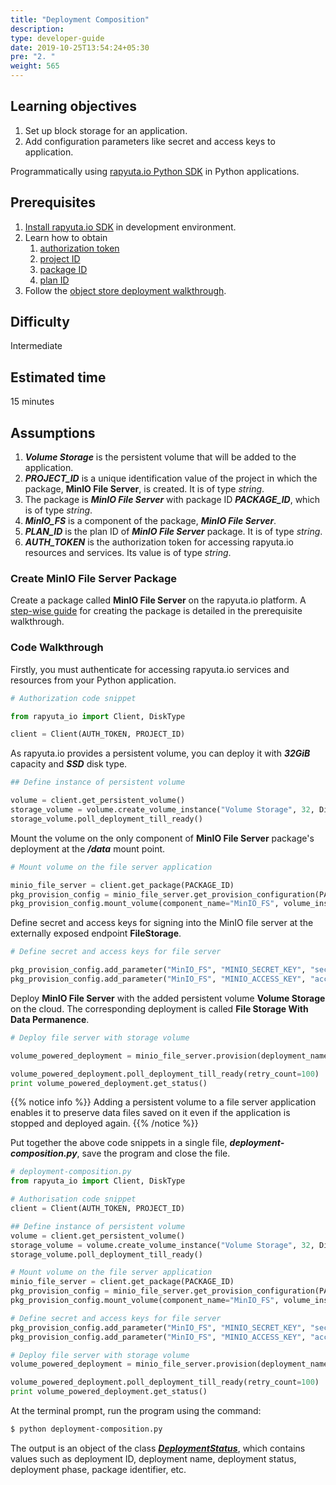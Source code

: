 ```yaml
---
title: "Deployment Composition"
description:
type: developer-guide
date: 2019-10-25T13:54:24+05:30
pre: "2. "
weight: 565
---
```

## Learning objectives

1. Set up block storage for an application.
2. Add configuration parameters like secret and access
   keys to application.

Programmatically using
[rapyuta.io Python SDK](/developer-guide/tooling-automation/python-sdk/)
in Python applications.

## Prerequisites

1. [Install rapyuta.io SDK](/developer-guide/tooling-automation/python-sdk/#installation) in development environment.
2. Learn how to obtain
   1. [authorization token](/developer-guide/tooling-automation/python-sdk/sdk-tokens-parameters/#auth-token)
   2. [project ID](/developer-guide/tooling-automation/python-sdk/sdk-tokens-parameters/#project-id)
   3. [package ID](/developer-guide/tooling-automation/python-sdk/sdk-tokens-parameters/#package-id)
   4. [plan ID](/developer-guide/tooling-automation/python-sdk/sdk-tokens-parameters/#plan-id)
3. Follow the [object store deployment walkthrough](/developer-guide/create-software-packages/persistent-storage/obj-store-deployment-tutorial/).

## Difficulty
Intermediate

## Estimated time
15 minutes

## Assumptions

1. ***Volume Storage*** is the persistent volume that will be added to
   the application.
2. ***PROJECT_ID*** is a unique identification value of the project in which the package, **MinIO File Server**, is created. It is of type *string*.
3. The package is ***MinIO File Server*** with package ID ***PACKAGE_ID***, which is of type *string*.
4. ***MinIO_FS*** is a component of the package, ***MinIO File Server***. 
5. ***PLAN_ID*** is the plan ID of ***MinIO File Server*** package. It is of type *string*. 
6. ***AUTH_TOKEN*** is the authorization token for accessing rapyuta.io resources and services. Its value is of type *string*.

### Create MinIO File Server Package
Create a package called **MinIO File Server** on the rapyuta.io platform.
A [step-wise guide](/developer-guide/create-software-packages/persistent-storage/obj-store-deployment-tutorial/) for creating the package is detailed in the prerequisite walkthrough.

### Code Walkthrough
Firstly, you must authenticate for accessing rapyuta.io services
and resources from your Python application.

```python
# Authorization code snippet

from rapyuta_io import Client, DiskType

client = Client(AUTH_TOKEN, PROJECT_ID)
```

As rapyuta.io provides a persistent volume, you can deploy it with ***32GiB*** capacity and ***SSD*** disk type.

```python
## Define instance of persistent volume

volume = client.get_persistent_volume()
storage_volume = volume.create_volume_instance("Volume Storage", 32, DiskType.SSD)
storage_volume.poll_deployment_till_ready()
```

Mount the volume on the only component of **MinIO File Server**
package's deployment at the ***/data*** mount point.

```python
# Mount volume on the file server application

minio_file_server = client.get_package(PACKAGE_ID)
pkg_provision_config = minio_file_server.get_provision_configuration(PACKAGE_PLAN_ID)
pkg_provision_config.mount_volume(component_name="MinIO_FS", volume_instance=storage_volume, mount_path="/data")
```
Define secret and access keys for signing into the MinIO
file server at the externally exposed endpoint **FileStorage**.

```python
# Define secret and access keys for file server

pkg_provision_config.add_parameter("MinIO_FS", "MINIO_SECRET_KEY", "secretphrase")
pkg_provision_config.add_parameter("MinIO_FS", "MINIO_ACCESS_KEY", "accesskey")
```

Deploy **MinIO File Server** with the added persistent volume
**Volume Storage** on the cloud. The corresponding deployment is
called **File Storage With Data Permanence**.

```python
# Deploy file server with storage volume

volume_powered_deployment = minio_file_server.provision(deployment_name="File Storage With Data Permanence", provision_configuration=pkg_provision_config)

volume_powered_deployment.poll_deployment_till_ready(retry_count=100)
print volume_powered_deployment.get_status()
```

{{% notice info %}}
Adding a persistent volume to a file server application enables
it to preserve data files saved on it even if the application
is stopped and deployed again.
{{% /notice %}}

Put together the above code snippets in a single file, ***deployment-composition.py***, save the program and close the file.

```python
# deployment-composition.py
from rapyuta_io import Client, DiskType

# Authorisation code snippet
client = Client(AUTH_TOKEN, PROJECT_ID)

## Define instance of persistent volume
volume = client.get_persistent_volume()
storage_volume = volume.create_volume_instance("Volume Storage", 32, DiskType.SSD)
storage_volume.poll_deployment_till_ready()

# Mount volume on the file server application
minio_file_server = client.get_package(PACKAGE_ID)
pkg_provision_config = minio_file_server.get_provision_configuration(PACKAGE_PLAN_ID)
pkg_provision_config.mount_volume(component_name="MinIO_FS", volume_instance=storage_volume, mount_path="/data")

# Define secret and access keys for file server
pkg_provision_config.add_parameter("MinIO_FS", "MINIO_SECRET_KEY", "secretphrase")
pkg_provision_config.add_parameter("MinIO_FS", "MINIO_ACCESS_KEY", "accesskey")

# Deploy file server with storage volume
volume_powered_deployment = minio_file_server.provision(deployment_name="File Storage With Data Permanence", provision_configuration=pkg_provision_config)

volume_powered_deployment.poll_deployment_till_ready(retry_count=100)
print volume_powered_deployment.get_status()
```

At the terminal prompt, run the program using the command:
```bash
$ python deployment-composition.py
```

The output is an object of the class
[***DeploymentStatus***](https://sdkdocs.apps.rapyuta.io/#rapyuta_io.clients.deployment.DeploymentStatus),
which contains values such as deployment ID, deployment name, deployment status, deployment phase, package identifier, etc.